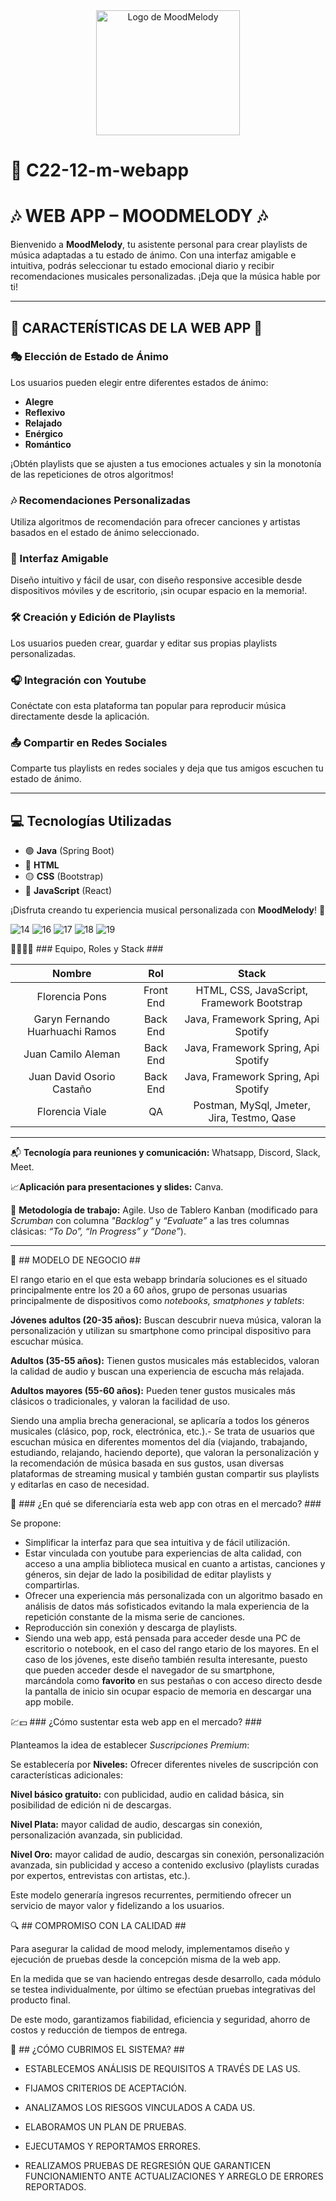 <div align="center">  
    <img src="https://github.com/user-attachments/assets/04ad6ff7-f2e3-4623-a312-dadb764fb661" alt="Logo de MoodMelody" style= " width: 230px; height: 200px;">  
</div>

# 🌈 C22-12-m-webapp  
# 🎶 WEB APP – MOODMELODY 🎶 

Bienvenido a **MoodMelody**, tu asistente personal para crear playlists de música adaptadas a tu estado de ánimo. Con una interfaz amigable e intuitiva, podrás seleccionar tu estado emocional diario y recibir recomendaciones musicales personalizadas. ¡Deja que la música hable por ti!  

---  

## 🌟 CARACTERÍSTICAS DE LA WEB APP 🌟  

### 🎭 Elección de Estado de Ánimo  
Los usuarios pueden elegir entre diferentes estados de ánimo:  
- **Alegre**  
- **Reflexivo**  
- **Relajado**  
- **Enérgico**  
- **Romántico**

   
¡Obtén playlists que se ajusten a tus emociones actuales y sin la monotonía de las repeticiones de otros algoritmos!  

### 🎶 Recomendaciones Personalizadas  
Utiliza algoritmos de recomendación para ofrecer canciones y artistas basados en el estado de ánimo seleccionado.  

### 📱 Interfaz Amigable  
Diseño intuitivo y fácil de usar, con diseño responsive accesible desde dispositivos móviles y de escritorio, ¡sin ocupar espacio en la memoria!.  

### 🛠️ Creación y Edición de Playlists  
Los usuarios pueden crear, guardar y editar sus propias playlists personalizadas.  

### 🎧 Integración con Youtube  
Conéctate con esta plataforma tan popular para reproducir música directamente desde la aplicación.  

### 📤 Compartir en Redes Sociales  
Comparte tus playlists en redes sociales y deja que tus amigos escuchen tu estado de ánimo.  

---  

## 💻 Tecnologías Utilizadas  

- 🟢 **Java** (Spring Boot)  
- 🔵 **HTML**  
- 🟡 **CSS** (Bootstrap)  
- 🔴 **JavaScript** (React)  


¡Disfruta creando tu experiencia musical personalizada con **MoodMelody**! 🎵


![14](https://github.com/user-attachments/assets/ee99c458-c06e-409a-852a-aecf65ec1721)
![16](https://github.com/user-attachments/assets/c2f73ae7-19b6-4d63-bb58-c00823d1193a)
![17](https://github.com/user-attachments/assets/00e54e97-22d5-48cf-8711-3c3dd2bafba8)
![18](https://github.com/user-attachments/assets/51e22b7f-ea26-460a-86f6-b03190a12db8)
![19](https://github.com/user-attachments/assets/aff48fc7-9a70-4ad8-a799-37cb45ed03cc)


👤👤👤👤 ### Equipo, Roles y Stack ###


|              Nombre             |    Rol    |                    Stack                   |
|:-------------------------------:|:---------:|:------------------------------------------:|
|          Florencia Pons         | Front End | HTML, CSS, JavaScript, Framework Bootstrap |
| Garyn Fernando Huarhuachi Ramos |  Back End |     Java, Framework Spring, Api Spotify    |
|        Juan Camilo Aleman       |  Back End |     Java, Framework Spring, Api Spotify    |
|    Juan David Osorio Castaño    |  Back End |     Java, Framework Spring, Api Spotify    |
|         Florencia Viale         |     QA    | Postman, MySql, Jmeter, Jira, Testmo, Qase |

-------------------------------------------------------------------------------------------------


📬 **Tecnología para reuniones y comunicación:** Whatsapp, Discord, Slack, Meet.

📈**Aplicación para presentaciones y slides:** Canva.

🏃 **Metodología de trabajo:** Agile. Uso de Tablero Kanban (modificado para *Scrumban* con columna *"Backlog”* y *“Evaluate”* a las tres columnas clásicas: *“To Do”, “In Progress” y “Done”*).

--------------------------------------------------------------------------------------------------


💼	## MODELO DE NEGOCIO ##


El rango etario en el que esta webapp brindaría soluciones es el situado principalmente entre los 20 a 60 años, grupo de personas usuarias principalmente de dispositivos como *notebooks, smatphones y tablets*:

**Jóvenes adultos (20-35 años):**  Buscan descubrir nueva música, valoran la personalización y utilizan su smartphone como principal dispositivo para escuchar música.

**Adultos (35-55 años):**  Tienen gustos musicales más establecidos, valoran la calidad de audio y buscan una experiencia de escucha más relajada.

**Adultos mayores (55-60 años):** Pueden tener gustos musicales más clásicos o tradicionales, y valoran la facilidad de uso.

Siendo una amplia brecha generacional, se aplicaría a todos los géneros musicales (clásico, pop, rock, electrónica, etc.).-
Se trata de usuarios que escuchan música en diferentes momentos del día (viajando, trabajando, estudiando, relajando, haciendo deporte), que valoran la personalización y la recomendación de música basada en sus gustos, usan diversas plataformas de streaming musical y también gustan compartir sus playlists y editarlas en caso de necesidad.


📌 ### ¿En qué se diferenciaría esta web app con otras en el mercado? ###

Se propone:

+ Simplificar la interfaz para que sea intuitiva y de fácil utilización.
+ Estar vinculada con youtube para experiencias de alta calidad, con acceso a una amplia biblioteca musical en cuanto a artistas, canciones y géneros, sin dejar de lado la posibilidad de editar playlists y compartirlas.
+ Ofrecer una experiencia más personalizada con un algoritmo basado en análisis de datos más sofisticados evitando la mala experiencia de la repetición constante de la misma serie de canciones.
+ Reproducción sin conexión y descarga de playlists.
+ Siendo una web app, está pensada para acceder desde una PC de escritorio o notebook, en el caso del rango etario de los mayores. En el caso de los jóvenes, este diseño también resulta interesante, puesto que pueden acceder desde el navegador de su smartphone, marcándola como **favorito** en sus pestañas o con acceso directo desde la pantalla de inicio sin ocupar espacio de memoria en descargar una app mobile.



💹💵 ### ¿Cómo sustentar esta web app en el mercado? ###

Planteamos la idea de establecer *Suscripciones Premium*:

Se establecería por **Niveles:**  Ofrecer diferentes niveles de suscripción con características adicionales:

**Nivel básico gratuito:** con publicidad, audio en calidad básica, sin posibilidad de edición ni de descargas.

**Nivel Plata:** mayor calidad de audio, descargas sin conexión, personalización avanzada, sin publicidad.

**Nivel Oro:** mayor calidad de audio, descargas sin conexión, personalización avanzada, sin publicidad y acceso a contenido exclusivo (playlists curadas por expertos, entrevistas con artistas, etc.).

Este modelo generaría ingresos recurrentes, permitiendo ofrecer un servicio de mayor valor y fidelizando a los usuarios.


🔍 ## COMPROMISO CON LA CALIDAD ##



Para asegurar la calidad de mood melody, implementamos diseño y ejecución de pruebas desde la concepción misma de la web app.

En la medida que se van haciendo entregas desde desarrollo, cada módulo se testea individualmente, por último se efectúan pruebas integrativas del producto final.

De este modo, garantizamos fiabilidad, eficiencia y seguridad, ahorro de costos y reducción de tiempos de entrega.


🔌 ## ¿CÓMO CUBRIMOS EL SISTEMA? ##


+ ESTABLECEMOS ANÁLISIS DE REQUISITOS A TRAVÉS DE LAS US.

+ FIJAMOS CRITERIOS DE ACEPTACIÓN.

+ ANALIZAMOS LOS RIESGOS VINCULADOS A CADA US.

+ ELABORAMOS UN PLAN DE PRUEBAS.

+ EJECUTAMOS Y REPORTAMOS ERRORES.

+ REALIZAMOS PRUEBAS DE REGRESIÓN QUE GARANTICEN FUNCIONAMIENTO ANTE ACTUALIZACIONES Y ARREGLO DE ERRORES REPORTADOS. 


